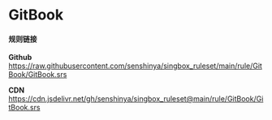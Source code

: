 # GitBook

#### 规则链接

**Github**
https://raw.githubusercontent.com/senshinya/singbox_ruleset/main/rule/GitBook/GitBook.srs

**CDN**
https://cdn.jsdelivr.net/gh/senshinya/singbox_ruleset@main/rule/GitBook/GitBook.srs
